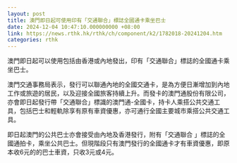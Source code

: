 ```yaml
---
layout: post
title: 澳門即日起可使用印有「交通聯合」標誌全國通卡乘坐巴士
date: 2024-12-04 10:47:10.000000000 +08:00
link: https://news.rthk.hk/rthk/ch/component/k2/1782018-20241204.htm
categories: rthk
---
```


澳門即日起可以使用包括由香港或內地發出，印有「交通聯合」標誌的全國通卡乘坐巴士。

澳門交通事務局表示，發行可以聯通內地的全國交通卡，是為方便日漸增加到內地工作或旅遊的居民，以及迎接全國旅客持續上升。而發卡的澳門通股份有限公司，亦會即日起發行帶「交通聯合」標識的澳門通-全國卡，持卡人乘搭公共交通工具，包括巴士和輕軌除享有原有車資優惠，亦可通行全國主要城市乘搭公共交通工具。

即日起澳門的公共巴士亦會接受由內地及香港發行，附有「交通聯合 」標誌的全國通拍卡，乘坐公共巴士。但現階段只有澳門發行的全國通卡才有車資優惠，即原本收6元的的巴士車資，只收3元或4元。

